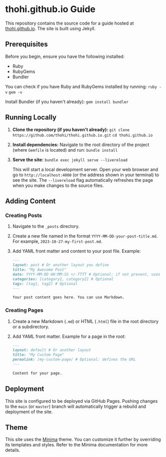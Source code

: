# thohi.github.io Guide

This repository contains the source code for a guide hosted at [thohi.github.io](https://thohi.github.io). The site is built using Jekyll.

## Prerequisites

Before you begin, ensure you have the following installed:
- Ruby
- RubyGems
- Bundler

You can check if you have Ruby and RubyGems installed by running:
`ruby -v`
`gem -v`

Install Bundler (if you haven't already):
`gem install bundler`

## Running Locally

1.  **Clone the repository (if you haven't already):**
    `git clone https://github.com/thohi/thohi.github.io.git`
    `cd thohi.github.io`

2.  **Install dependencies:**
    Navigate to the root directory of the project (where `Gemfile` is located) and run:
    `bundle install`

3.  **Serve the site:**
    `bundle exec jekyll serve --livereload`

    This will start a local development server. Open your web browser and go to `http://localhost:4000` (or the address shown in your terminal) to see the site. The `--livereload` flag automatically refreshes the page when you make changes to the source files.

## Adding Content

### Creating Posts

1.  Navigate to the `_posts` directory.
2.  Create a new file named in the format `YYYY-MM-DD-your-post-title.md`. For example, `2023-10-27-my-first-post.md`.
3.  Add YAML front matter and content to your post file. Example:

    ```markdown
    ---
    layout: post # Or another layout you define
    title: "My Awesome Post"
    date: YYYY-MM-DD HH:MM:SS +/-TTTT # Optional: if not present, uses date from filename
    categories: [category1, category2] # Optional
    tags: [tag1, tag2] # Optional
    ---

    Your post content goes here. You can use Markdown.
    ```

### Creating Pages

1.  Create a new Markdown (`.md`) or HTML (`.html`) file in the root directory or a subdirectory.
2.  Add YAML front matter. Example for a page in the root:

    ```markdown
    ---
    layout: default # Or another layout
    title: "My Custom Page"
    permalink: /my-custom-page/ # Optional: defines the URL
    ---

    Content for your page.
    ```

## Deployment

This site is configured to be deployed via GitHub Pages. Pushing changes to the `main` (or `master`) branch will automatically trigger a rebuild and deployment of the site.

## Theme

This site uses the [Minima](https://github.com/jekyll/minima) theme. You can customize it further by overriding its templates and styles. Refer to the Minima documentation for more details.
```
